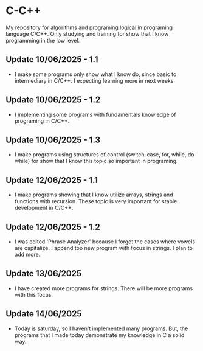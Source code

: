 # C-C++

My repository for algorithms and programing logical in programing language C/C++. Only studying and training for show that I know programming in the low level.

## Update 10/06/2025 - 1.1

- I make some programs only show what I know do, since basic to intermediary in C/C++. I expecting learning more in next weeks

## Update 10/06/2025 - 1.2

- I implementing some programs with fundamentals knowledge of programing in C/C++.

## Update 10/06/2025 - 1.3

- I make programs using structures of control (switch-case, for, while, do-while) for show that I know this topic so important in programing.

## Update 12/06/2025 - 1.1

- I make programs showing that I know utilize arrays, strings and functions with recursion. These topic is very important for stable development in C/C++.

## Update 12/06/2025 - 1.2

- I was edited 'Phrase Analyzer' because I forgot the cases where vowels are capitalize. I append too new program with focus in strings. I plan to add more.

## Update 13/06/2025

- I have created more programs for strings. There will be more programs with this focus.

## Update 14/06/2025

- Today is saturday, so I haven't implemented many programs. But, the programs that I made today demonstrate my knowledge in C a solid way.
